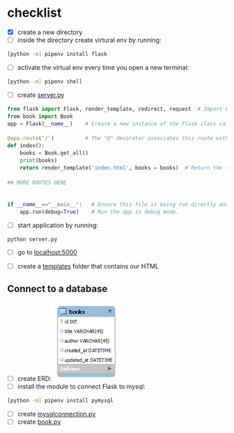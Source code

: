 # checklist

- [x] create a new directory
- [ ] inside the directory create virtural env by running:

```bash
[python -m] pipenv install flask
```

- [ ] activate the virtual env every time you open a new terminal:

```bash
[python -m] pipenv shell 
```

- [ ] create [server.py](server.py)

```py
from flask import Flask, render_template, redirect, request  # Import Flask to allow us to create our app
from book import Book
app = Flask(__name__)    # Create a new instance of the Flask class called "app"

@app.route('/')          # The "@" decorator associates this route with the function immediately following
def index():
    books = Book.get_all()
    print(books)
    return render_template('index.html', books = books)  # Return the string 'Hello World!' as a response

## MORE ROUTES HERE 


if __name__=="__main__":   # Ensure this file is being run directly and not from a different module    
    app.run(debug=True)    # Run the app in debug mode.
```

- [ ] start application by running:

```
python server.py
```

- [ ] go to [localhost:5000](http://localhost:5000/)

- [ ] create a [templates](templates/index.html) folder that contains our HTML

## Connect to a database

- [ ] create ERD: ![](book_schema.png)
- [ ] install the module to connect Flask to mysql:

```bash
[python -m] pipenv install pymysql
```

- [ ] create [mysqlconnection.py](mysqlconnection.py)
- [ ] create [book.py](book.py)